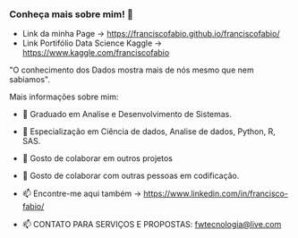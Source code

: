 ### Conheça mais sobre mim! 👋
- Link da minha Page -> https://franciscofabio.github.io/franciscofabio/
- Link Portifólio Data Science Kaggle -> https://www.kaggle.com/franciscofabio

"O conhecimento dos Dados mostra mais de nós mesmo que nem sabiamos".


Mais informações sobre mim:

- 🌱 Graduado em Analise e Desenvolvimento de Sistemas.
- 🌱 Especialização em Ciência de dados, Analise de dados, Python, R, SAS.
- 👯 Gosto de colaborar em outros projetos
- 🤔 Gosto de colaborar com outras pessoas em codificação.
- 📫 Encontre-me aqui também -> https://www.linkedin.com/in/francisco-fabio/

- 📫 CONTATO PARA SERVIÇOS E PROPOSTAS: fwtecnologia@live.com

